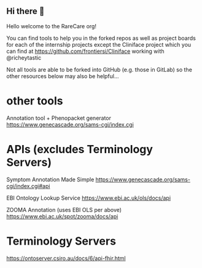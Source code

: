 ## Hi there 👋

Hello welcome to the RareCare org!

You can find tools to help you in the forked repos as well as project boards for each of the internship projects except the Cliniface project which you can find at https://github.com/frontiersi/Cliniface working with @richeytastic

Not all tools are able to be forked into GitHub (e.g. those in GitLab) so the other resources below may also be helpful...

# other tools
Annotation tool + Phenopacket generator
https://www.genecascade.org/sams-cgi/index.cgi

# APIs (excludes Terminology Servers)
Symptom Annotation Made Simple
https://www.genecascade.org/sams-cgi/index.cgi#api

EBI Ontology Lookup Service
https://www.ebi.ac.uk/ols/docs/api

ZOOMA Annotation (uses EBI OLS per above)
https://www.ebi.ac.uk/spot/zooma/docs/api

# Terminology Servers
https://ontoserver.csiro.au/docs/6/api-fhir.html


<!--

**Here are some ideas to get you started:**

🙋‍♀️ A short introduction - what is your organization all about?
🌈 Contribution guidelines - how can the community get involved?
👩‍💻 Useful resources - where can the community find your docs? Is there anything else the community should know?
🍿 Fun facts - what does your team eat for breakfast?
🧙 Remember, you can do mighty things with the power of [Markdown](https://docs.github.com/github/writing-on-github/getting-started-with-writing-and-formatting-on-github/basic-writing-and-formatting-syntax)
-->
